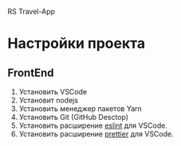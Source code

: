RS Travel-App

# Настройки проекта

## FrontEnd

1. Установить VSCode
2. Установит nodejs
3. Установить менеджер пакетов Yarn
4. Установить Git (GitHub Desctop)
5. Установить расширение [eslint](https://eslint.org/) для VSCode.
6. Установить расширение [prettier](https://prettier.io/) для VSCode.
